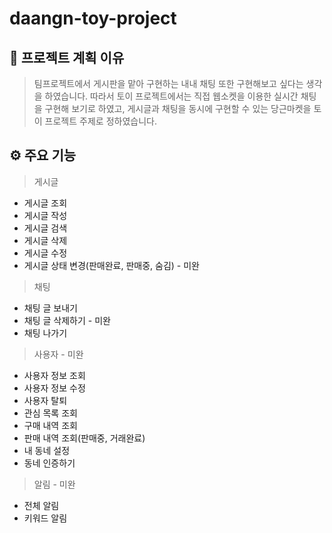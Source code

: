 # daangn-toy-project
## 👀 프로젝트 계획 이유
> 팀프로젝트에서 게시판을 맡아 구현하는 내내 채팅 또한 구현해보고 싶다는 생각을 하였습니다.
따라서 토이 프로젝트에서는 직접 웹소켓을 이용한 실시간 채팅을 구현해 보기로 하였고, 게시글과 채팅을 동시에 구현할 수 있는 
당근마켓을 토이 프로젝트 주제로 정하였습니다. 


## ⚙️ 주요 기능
> 게시글
- 게시글 조회
- 게시글 작성
- 게시글 검색
- 게시글 삭제
- 게시글 수정
- 게시글 상태 변경(판매완료, 판매중, 숨김) - 미완

> 채팅
- 채팅 글 보내기
- 채팅 글 삭제하기 - 미완
- 채팅 나가기 

> 사용자 - 미완
- 사용자 정보 조회
- 사용자 정보 수정
- 사용자 탈퇴
- 관심 목록 조회
- 구매 내역 조회
- 판매 내역 조회(판매중, 거래완료)
- 내 동네 설정
- 동네 인증하기

> 알림 - 미완
- 전체 알림
- 키워드 알림

